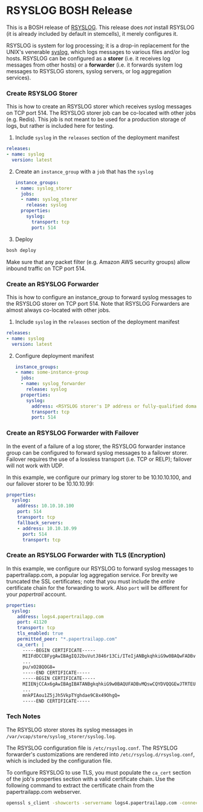 # RSYSLOG BOSH Release

This is a BOSH release of [RSYSLOG](http://www.rsyslog.com/). This release does *not* install RSYSLOG (it is already included by default in stemcells), it merely configures it.

RSYSLOG is system for log processing; it is a drop-in replacement for the UNIX's venerable
[syslog](https://en.wikipedia.org/wiki/Syslog), which logs messages to various files and/or log hosts.
RSYSLOG can be configured as a **storer** (i.e. it receives log messages from other hosts)
or a **forwarder** (i.e. it forwards system log messages to RSYSLOG storers, syslog servers, or log aggregation services).

### Create RSYSLOG Storer

This is how to create an RSYSLOG storer which receives syslog messages on TCP port 514. The RSYSLOG storer job can be co-located with other jobs (e.g. Redis). This job is not meant to be used for a production storage of logs, but rather is included here for testing.

1. Include `syslog` in the `releases` section of the deployment manifest

  ```yml
  releases:
  - name: syslog
    version: latest
  ```
2. Create an `instance_group` with a `job` that has the `syslog`
   ```yml
   instance_groups:
   - name: syslog_storer
     jobs:
     - name: syslog_storer
       release: syslog
     properties:
       syslog:
         transport: tcp
         port: 514
   ```

3. Deploy
  ```bash
  bosh deploy
  ```

Make sure that any packet filter (e.g. Amazon AWS security groups) allow inbound traffic on TCP port 514.

### Create an RSYSLOG Forwarder

This is how to configure an instance_group to forward syslog messages to the RSYSLOG storer on TCP port 514. Note that RSYSLOG Forwarders are almost always co-located with other jobs.

1. Include `syslog` in the `releases` section of the deployment manifest

  ```yml
  releases:
  - name: syslog
    version: latest
  ```
2. Configure deployment manifest

   ```yml
   instance_groups:
   - name: some-instance-group
     jobs:
     - name: syslog_forwarder
       release: syslog
     properties:
       syslog:
         address: <RSYSLOG storer's IP address or fully-qualified domain name>
         transport: tcp
         port: 514
    ```

### Create an RSYSLOG Forwarder with Failover

In the event of a failure of a log storer, the RSYSLOG forwarder instance group can be configured to forward syslog messages to a failover storer. Failover requires the use of a lossless transport (i.e. TCP or RELP); failover will not work with UDP.

In this example, we configure our primary log storer to be 10.10.10.100, and our failover storer to be 10.10.10.99:

```yml
properties:
  syslog:
    address: 10.10.10.100
    port: 514
    transport: tcp
    fallback_servers:
    - address: 10.10.10.99
      port: 514
      transport: tcp
```

### Create an RSYSLOG Forwarder with TLS (Encryption)

In this example, we configure our RSYSLOG to forward syslog messages to papertrailapp.com,
a popular log aggregation service. For brevity we truncated the SSL certificates; note that you must include the *entire* certificate chain for the forwarding to work. Also `port` will be different for your *papertrail* account.

```yml
properties:
  syslog:
    address: logs4.papertrailapp.com
    port: 41120
    transport: tcp
    tls_enabled: true
    permitted_peer: "*.papertrailapp.com"
    ca_cert: |
      -----BEGIN CERTIFICATE-----
      MIIFdDCCBFygAwIBAgIQJ2buVutJ846r13Ci/ITeIjANBgkqhkiG9w0BAQwFADBv
      ...
      pu/xO28QOG8=
      -----END CERTIFICATE-----
      -----BEGIN CERTIFICATE-----
      MIIENjCCAx6gAwIBAgIBATANBgkqhkiG9w0BAQUFADBvMQswCQYDVQQGEwJTRTEU
      ...
      mnkPIAou1Z5jJh5VkpTYghdae9C8x49OhgQ=
      -----END CERTIFICATE-----
```

### Tech Notes

The RSYSLOG storer stores its syslog messages in `/var/vcap/store/syslog_storer/syslog.log`.

The RSYSLOG configuration file is `/etc/rsyslog.conf`. The RSYSLOG forwarder's customizations are rendered into `/etc/rsyslog.d/rsyslog.conf`, which is included by the configuration file.

To configure RSYSLOG to use TLS, you must populate the `ca_cert` section of the job's
properties section with a valid
certificate chain.
Use the following command to extract the certificate chain from the papertrailapp.com webserver.

```bash
openssl s_client -showcerts -servername logs4.papertrailapp.com -connect papertrailapp.com:443 < /dev/null
```

